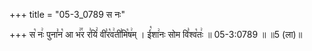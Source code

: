 +++
title = "05-3_0789 स नः"

+++
स꣡ नः꣢ पुना꣣न꣡ आ भ꣢꣯र र꣣यिं꣢ वी꣣र꣡व꣢ती꣣मि꣡ष꣢म् । ई꣡शा꣢नः सोम वि꣣श्व꣡तः꣢ ॥ 05-3:0789 ॥ ॥5 (ला)॥